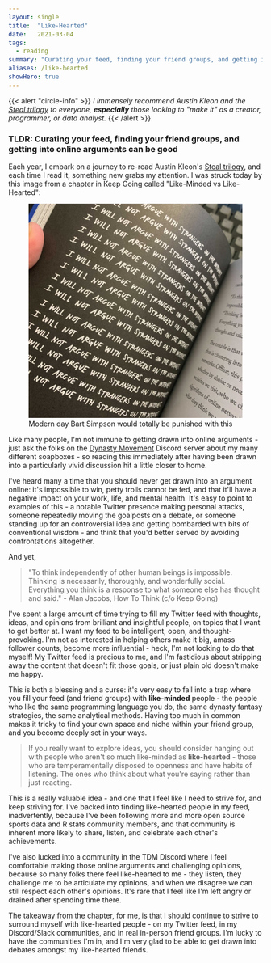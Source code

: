 ```yaml
---
layout: single
title:  "Like-Hearted"
date:   2021-03-04
tags: 
  - reading
summary: "Curating your feed, finding your friend groups, and getting into online arguments."
aliases: /like-hearted
showHero: true
---
```

{{< alert "circle-info" >}}
*I immensely recommend Austin Kleon and the [Steal trilogy](https://austinkleon.com/books) to everyone, **especially** those looking to "make it" as a creator, programmer, or data analyst.*
{{< /alert >}}

### TLDR: Curating your feed, finding your friend groups, and getting into online arguments can be good

Each year, I embark on a journey to re-read Austin Kleon's [Steal trilogy](https://austinkleon.com/books), and each time I read it, something new grabs my attention. I was struck today by this image from a chapter in Keep Going called "Like-Minded vs Like-Hearted":

<figure>
<img 
 src="arguing.jpg" 
 alt="I WILL NOT ARGUE WITH STRANGERS ON THE INTERNET (repeated text on chalkboard)" 
 style="max-height: 40vh;" 
 class="rounded-3xl"
 />
 <figcaption>Modern day Bart Simpson would totally be punished with this </figcaption>
 </figure>

Like many people, I'm not immune to getting drawn into online arguments - just ask the folks on the [Dynasty Movement](https://twitter.com/dynasty_discord) Discord server about my many different soapboxes - so reading this immediately after having been drawn into a particularly vivid discussion hit a little closer to home. 

I've heard many a time that you should never get drawn into an argument online: it's impossible to win, petty trolls cannot be fed,  and that it'll have a negative impact on your work, life, and mental health. It's easy to point to examples of this - a notable Twitter presence making personal attacks, someone repeatedly moving the goalposts on a debate, or someone standing up for an controversial idea and getting bombarded with bits of conventional wisdom - and think that you'd better served by avoiding confrontations altogether.

And yet, 

> "To think independently of other human beings is impossible. Thinking is necessarily, thoroughly, and wonderfully social. Everything you think is a response to what someone else has thought and said." - Alan Jacobs, How To Think (c/o Keep Going)  

I've spent a large amount of time trying to fill my Twitter feed with thoughts, ideas, and opinions from brilliant and insightful people, on topics that I want to get better at. I want my feed to be intelligent, open, and thought-provoking. I'm not as interested in helping others make it big, amass follower counts, become more influential - heck, I'm not looking to do that myself! My Twitter feed is precious to me, and I'm fastidious about stripping away the content that doesn't fit those goals, or just plain old doesn't make me happy. 

This is both a blessing and a curse: it's very easy to fall into a trap where you fill your feed (and friend groups) with **like-minded** people - the people who like the same programming language you do, the same dynasty fantasy strategies, the same analytical methods. Having too much in common makes it tricky to find your own space and niche within your friend group, and you become deeply set in your ways.

> If you really want to explore ideas, you should consider hanging out with people who aren't so much like-minded as **like-hearted** - those who are temperamentally disposed to openness and have habits of listening. The ones who think about what you're saying rather than just reacting.  

This is a really valuable idea - and one that I feel like I need to strive for, and keep striving for.  I've backed into finding like-hearted people in my feed, inadvertently, because I've been following more and more open source sports data and R stats community members, and that community is inherent more likely to share, listen, and celebrate each other's achievements. 

I've also lucked into a community in the TDM Discord where I feel comfortable making those online arguments and challenging opinions, because so many folks there feel like-hearted to me - they listen, they challenge me to be articulate my opinions, and when we disagree we can still respect each other's opinions. It's rare that I feel like I'm left angry or drained after spending time there. 

The takeaway from the chapter, for me, is that I should continue to strive to surround myself with like-hearted people - on my Twitter feed, in my Discord/Slack communities, and in real in-person friend groups. I'm lucky to have the communities I'm in, and I'm very glad to be able to get drawn into debates amongst my like-hearted friends. 

